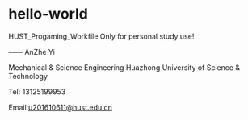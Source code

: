 # hello-world
HUST_Progaming_Workfile
Only for personal study use!

——
AnZhe Yi

Mechanical & Science Engineering
Huazhong University of Science & Technology

Tel: 13125199953

Email:u201610611@hust.edu.cn
